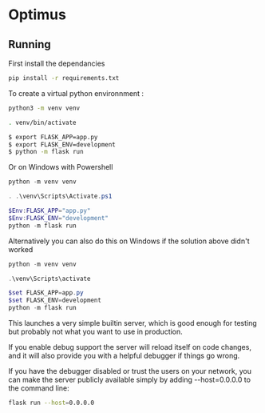 # Optimus

## Running

First install the dependancies
```sh
pip install -r requirements.txt
```

To create a virtual python environnment :

```sh
python3 -m venv venv

. venv/bin/activate

$ export FLASK_APP=app.py
$ export FLASK_ENV=development
$ python -m flask run
```

Or on Windows with Powershell 
```powershell
python -m venv venv

. .\venv\Scripts\Activate.ps1

$Env:FLASK_APP="app.py"
$Env:FLASK_ENV="development"
python -m flask run
```

Alternatively you can also do this on Windows if the solution above didn't worked
```powershell
python -m venv venv

.\venv\Scripts\activate

$set FLASK_APP=app.py
$set FLASK_ENV=development
python -m flask run
```



This launches a very simple builtin server, which is good enough for testing but probably not what you want to use in production.

If you enable debug support the server will reload itself on code changes, and it will also provide you with a helpful debugger if things go wrong.

If you have the debugger disabled or trust the users on your network, you can make the server publicly available simply by adding
--host=0.0.0.0 to the command line:

```sh
flask run --host=0.0.0.0
```
